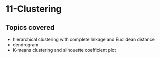 # 11-Clustering

## Topics covered
- hierarchical clustering with complete linkage and Euclidean distance
- dendrogram
- K-means clustering and slihouette coefficient plot
